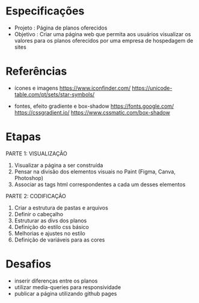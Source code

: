 # Especificações
  + Projeto  : Página de planos oferecidos
  + Objetivo : Criar uma página web que permita aos usuários visualizar os valores para os planos oferecidos por uma empresa de hospedagem de sites

# Referências
- ícones e imagens
  https://www.iconfinder.com/
  https://unicode-table.com/pt/sets/star-symbols/

- fontes, efeito gradiente e box-shadow
  https://fonts.google.com/
  https://cssgradient.io/
  https://www.cssmatic.com/box-shadow

# Etapas
PARTE 1: VISUALIZAÇÃO
1. Visualizar a página a ser construída
2. Pensar na divisão dos elementos visuais no Paint (Figma, Canva, Photoshop)
3. Associar as tags html correspondentes a cada um desses elementos

PARTE 2: CODIFICAÇÃO
1. Criar a estrutura de pastas e arquivos
2. Definir o cabeçalho
3. Estruturar as divs dos planos
4. Definição do estilo css básico
5. Melhorias e ajustes no estilo
6. Definição de variáveis para as cores

# Desafios
- inserir diferenças entre os planos
- utilizar media-queries para responsividade
- publicar a página utilizando github pages